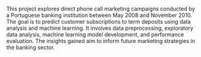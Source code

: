 This project explores direct phone call marketing campaigns conducted by a Portuguese banking institution between May 2008 and November 2010. The goal is to predict customer subscriptions to term deposits using data analysis and machine learning. It involves data preprocessing, exploratory data analysis, machine learning model development, and performance evaluation. The insights gained aim to inform future marketing strategies in the banking sector.
